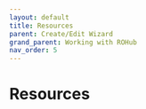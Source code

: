 ```yaml
---
layout: default
title: Resources
parent: Create/Edit Wizard
grand_parent: Working with ROHub
nav_order: 5
---
```


# Resources
